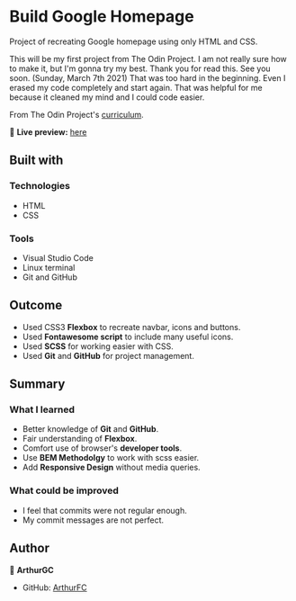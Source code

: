 # Build Google Homepage

Project of recreating Google homepage using only HTML and CSS.

This will be my first project from The Odin Project. I am not really sure how to make it, but I'm gonna try my best. Thank you for read this. See you soon. (Sunday, March 7th 2021)
That was too hard in the beginning. Even I erased my code completely and start again. That was helpful for me because it cleaned my mind and I could code easier.

From The Odin Project's [curriculum](https://theodinproject.com/paths/foundations/courses/foundations/lessons/html-css).

🔗 **Live preview:** [here](https://arthurGC.github.io/google-homepage/)

## Built with

### Technologies

* HTML
* CSS

### Tools

* Visual Studio Code
* Linux terminal
* Git and GitHub

## Outcome

* Used CSS3 **Flexbox** to recreate navbar, icons and buttons.
* Used **Fontawesome script** to include many useful icons.
* Used **SCSS** for working easier with CSS.
* Used **Git** and **GitHub** for project management.

## Summary

### What I learned

* Better knowledge of **Git** and **GitHub**.
* Fair understanding of **Flexbox**.
* Comfort use of browser's **developer tools**.
* Use **BEM Methodolgy** to work with scss easier. 
* Add **Responsive Design** without media queries.

### What could be improved

* I feel that commits were not regular enough.
* My commit messages are not perfect.

## Author

👤 **ArthurGC**
* GitHub: [ArthurFC](https://github.com/ArthurGC)
